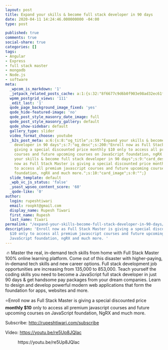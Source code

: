 ```yaml
---
layout: post
title: Expand your skills & become full stack developer in 90 days
date: 2020-04-11 14:24:46.000000000 -04:00
type: post

published: true
comments: true
social-share: true
categories: []
tags:
- Angular
- Express
- full stack master
- mongodb
- Node.js
- software
meta:
  _wpcom_is_markdown: '1'
  _jetpack_related_posts_cache: a:1:{s:32:"8f6677c9d6b0f903e98ad32ec61f8deb";a:2:{s:7:"expires";i:1609993877;s:7:"payload";a:3:{i:0;a:1:{s:2:"id";i:3130;}i:1;a:1:{s:2:"id";i:3157;}i:2;a:1:{s:2:"id";i:1084;}}}}
  wpmm_postgrid_views: '111'
  _edit_last: '1'
  qode_page_background_image_fixed: 'yes'
  qode_hide-featured-image: 'no'
  qode_post_style_masonry_date_image: full
  qode_post_style_masonry_gallery: default
  qode_show-sidebar: default
  gallery_type: slider
  video_format_choose: youtube
  _b2s_post_meta: a:6:{s:8:"og_title";s:59:"Expand your skills & become full stack
    developer in 90 days";s:7:"og_desc";s:200:"Enroll now as Full Stack Master is
    giving a special discounted price monthly $10 only to access all premium javascript
    courses and future upcoming courses on JavaScript foundation, ngRX and much more.";s:8:"og_image";s:0:"";s:10:"card_title";s:59:"Expand
    your skills & become full stack developer in 90 days";s:9:"card_desc";s:200:"Enroll
    now as Full Stack Master is giving a special discounted price monthly $10 only
    to access all premium javascript courses and future upcoming courses on JavaScript
    foundation, ngRX and much more.";s:10:"card_image";s:0:"";}
  slide_template: default
  _wpb_vc_js_status: 'false'
  _yoast_wpseo_content_score: '60'
  _qode-like: '0'
author:
  login: rupeshtiwari
  email: roopkt@gmail.com
  display_name: Rupesh Tiwari
  first_name: Rupesh
  last_name: Tiwari
permalink: "/expand-your-skills-become-full-stack-developer-in-90-days/"
description: 'Enroll now as Full Stack Master is giving a special discounted price monthly
  $10 only to access all premium javascript courses and future upcoming courses on
  JavaScript foundation, ngRX and much more. '
---
```

<p><!-- wp:paragraph --></p>
<p>&nbsp;🔥 Master the real, in-demand tech skills from home with Full Stack Master 100% online learning platform. Come out of this disaster with higher-paying, in-demand tech skills and new career options. Full stack development job opportunities are increasing from 135,000 to 853,000. Teach yourself the coding skills you need to become a JavaScript full stack developer in just 90 days &amp; get handsome pay packages from your dream companies. Learn to design and develop powerful modern web applications that form the foundation for apps, websites and more.&nbsp;</p>
<p><!-- /wp:paragraph --></p>
<p><!-- wp:paragraph --></p>
<p>⭐️Enroll now as Full Stack Master is giving a special discounted price <strong>monthly $10</strong> only to access all premium javascript courses and future upcoming courses on JavaScript foundation, NgRX and much more.&nbsp;</p>
<p><!-- /wp:paragraph --></p>
<p><!-- wp:paragraph --></p>
<p>Subscribe: <a href="http://rupeshtiwari.com/subscribe">http://rupeshtiwari.com/subscribe</a></p>
<p><!-- /wp:paragraph --></p>
<p><!-- wp:paragraph --></p>
<p>Video: <a href="https://youtu.be/re5Up8JQIac">https://youtu.be/re5Up8JQIac</a></p>
<p><!-- /wp:paragraph --></p>
<p><!-- wp:core-embed/youtube {"url":"https://youtu.be/re5Up8JQIac","type":"video","providerNameSlug":"youtube","align":"left","className":"wp-embed-aspect-16-9 wp-has-aspect-ratio"} --></p>
<figure class="wp-block-embed-youtube alignleft wp-block-embed is-type-video is-provider-youtube wp-embed-aspect-16-9 wp-has-aspect-ratio">
<div class="wp-block-embed__wrapper">
https://youtu.be/re5Up8JQIac
</div>
</figure>
<p><!-- /wp:core-embed/youtube --></p>
